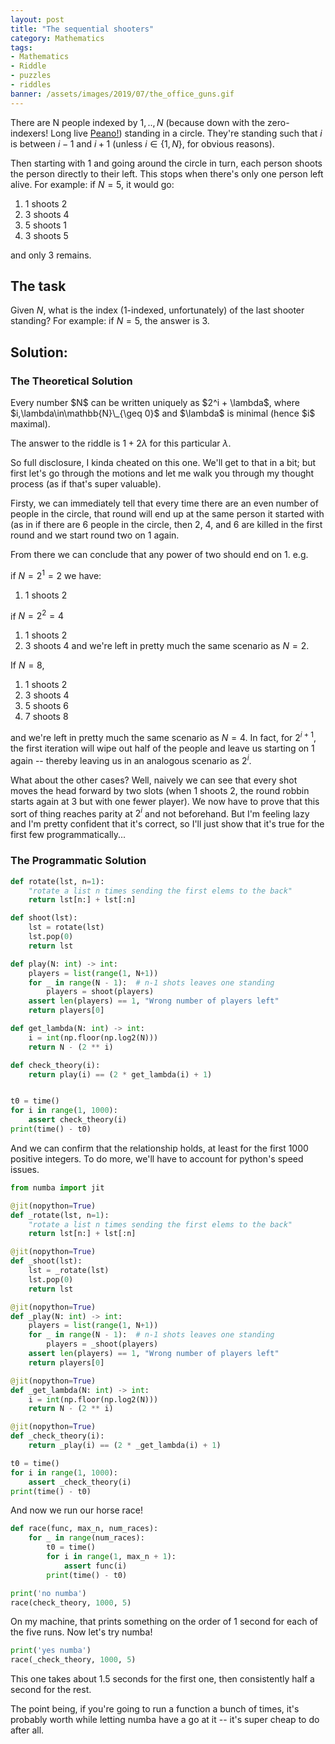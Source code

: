 ```yaml
---
layout: post
title: "The sequential shooters"
category: Mathematics
tags:
- Mathematics
- Riddle
- puzzles
- riddles
banner: /assets/images/2019/07/the_office_guns.gif
---
```


There are N people indexed by $1,..,N$ (because down with the zero-indexers! Long live [Peano!](https://en.wikipedia.org/wiki/Peano_axioms)) standing in a circle. They're standing such that $i$ is between $i-1$ and $i+1$ (unless $i \in\{1,N\}$, for obvious reasons).

Then starting with $1$ and going around the circle in turn, each person shoots the person directly to their left. This stops when there's only one person left alive. For example: if $N=5$, it would go:

<!-- more -->

1. 1 shoots 2
1. 3 shoots 4
1. 5 shoots 1
1. 3 shoots 5

and only 3 remains.

## The task

Given $N$, what is the index (1-indexed, unfortunately) of the last shooter standing? For example: if $N=5$, the answer is $3$.

## Solution:

### The Theoretical Solution

<div class="hint" markdown="1">
Every number $N$ can be written uniquely as $2^i + \lambda$, where $i,\lambda\in\mathbb{N}\_{\geq 0}$ and $\lambda$ is minimal (hence $i$ maximal).

The answer to the riddle is $1 + 2\lambda$ for this particular $\lambda$.

So full disclosure, I kinda cheated on this one. We'll get to that in a bit; but first let's go through the motions and let me walk you through my thought process (as if that's super valuable).

Firsty, we can immediately tell that every time there are an even number of people in the circle, that round will end up at the same person it started with (as in if there are 6 people in the circle, then 2, 4, and 6 are killed in the first round and we start round two on 1 again.

From there we can conclude that any power of two should end on 1. e.g.

if $N = 2^1 = 2$ we have:

1. 1 shoots 2

if $N = 2^2 = 4$

1. 1 shoots 2
1. 3 shoots 4
and we're left in pretty much the same scenario as $N=2$.

If $N=8$,

1. 1 shoots 2
1. 3 shoots 4
1. 5 shoots 6
1. 7 shoots 8

and we're left in pretty much the same scenario as $N=4$. In fact, for $2^{i+1}$, the first iteration will wipe out half of the people and leave us starting on 1 again -- thereby leaving us in an analogous scenario as $2^i$.

What about the other cases? Well, naively we can see that every shot moves the head forward by two slots (when 1 shoots 2, the round robbin starts again at 3 but with one fewer player). We now have to prove that this sort of thing reaches parity at $2^i$ and not beforehand. But I'm feeling lazy and I'm pretty confident that it's correct, so I'll just show that it's true for the first few programmatically...
</div>

### The Programmatic Solution

<div class="hint" markdown="1">

```python
def rotate(lst, n=1):
    "rotate a list n times sending the first elems to the back"
    return lst[n:] + lst[:n]

def shoot(lst):
    lst = rotate(lst)
    lst.pop(0)
    return lst

def play(N: int) -> int:
    players = list(range(1, N+1))
    for _ in range(N - 1):  # n-1 shots leaves one standing
        players = shoot(players)
    assert len(players) == 1, "Wrong number of players left"
    return players[0]

def get_lambda(N: int) -> int:
    i = int(np.floor(np.log2(N)))
    return N - (2 ** i)

def check_theory(i):
    return play(i) == (2 * get_lambda(i) + 1)


t0 = time()
for i in range(1, 1000):
    assert check_theory(i)
print(time() - t0)
```


And we can confirm that the relationship holds, at least for the first 1000 positive integers. To do more, we'll have to account for python's speed issues.


```python
from numba import jit

@jit(nopython=True)
def _rotate(lst, n=1):
    "rotate a list n times sending the first elems to the back"
    return lst[n:] + lst[:n]

@jit(nopython=True)
def _shoot(lst):
    lst = _rotate(lst)
    lst.pop(0)
    return lst

@jit(nopython=True)
def _play(N: int) -> int:
    players = list(range(1, N+1))
    for _ in range(N - 1):  # n-1 shots leaves one standing
        players = _shoot(players)
    assert len(players) == 1, "Wrong number of players left"
    return players[0]

@jit(nopython=True)
def _get_lambda(N: int) -> int:
    i = int(np.floor(np.log2(N)))
    return N - (2 ** i)

@jit(nopython=True)
def _check_theory(i):
    return _play(i) == (2 * _get_lambda(i) + 1)

t0 = time()
for i in range(1, 1000):
    assert _check_theory(i)
print(time() - t0)
```


And now we run our horse race!

```python
def race(func, max_n, num_races):
    for _ in range(num_races):
        t0 = time()
        for i in range(1, max_n + 1):
            assert func(i)
        print(time() - t0)

print('no numba')
race(check_theory, 1000, 5)
```

On my machine, that prints something on the order of 1 second for each of the five runs. Now let's try numba!

```python
print('yes numba')
race(_check_theory, 1000, 5)
```

This one takes about 1.5 seconds for the first one, then consistently half a second for the rest.


The point being, if you're going to run a function a bunch of times, it's probably worth while letting numba have a go at it -- it's super cheap to do after all.
</div>
